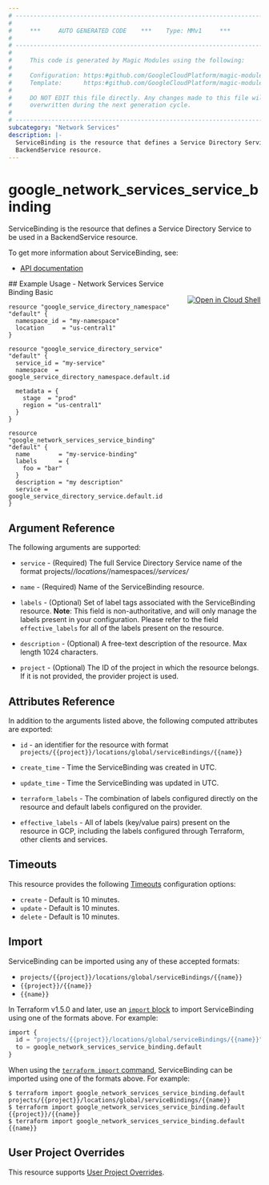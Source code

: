 ```yaml
---
# ----------------------------------------------------------------------------
#
#     ***     AUTO GENERATED CODE    ***    Type: MMv1     ***
#
# ----------------------------------------------------------------------------
#
#     This code is generated by Magic Modules using the following:
#
#     Configuration: https:#github.com/GoogleCloudPlatform/magic-modules/tree/main/mmv1/products/networkservices/ServiceBinding.yaml
#     Template:      https:#github.com/GoogleCloudPlatform/magic-modules/tree/main/mmv1/templates/terraform/resource.html.markdown.tmpl
#
#     DO NOT EDIT this file directly. Any changes made to this file will be
#     overwritten during the next generation cycle.
#
# ----------------------------------------------------------------------------
subcategory: "Network Services"
description: |-
  ServiceBinding is the resource that defines a Service Directory Service to be used in a
  BackendService resource.
---
```


# google_network_services_service_binding

ServiceBinding is the resource that defines a Service Directory Service to be used in a
BackendService resource.


To get more information about ServiceBinding, see:

* [API documentation](https://cloud.google.com/traffic-director/docs/reference/network-services/rest/v1beta1/projects.locations.serviceBindings)

<div class = "oics-button" style="float: right; margin: 0 0 -15px">
  <a href="https://console.cloud.google.com/cloudshell/open?cloudshell_git_repo=https%3A%2F%2Fgithub.com%2Fterraform-google-modules%2Fdocs-examples.git&cloudshell_image=gcr.io%2Fcloudshell-images%2Fcloudshell%3Alatest&cloudshell_print=.%2Fmotd&cloudshell_tutorial=.%2Ftutorial.md&cloudshell_working_dir=network_services_service_binding_basic&open_in_editor=main.tf" target="_blank">
    <img alt="Open in Cloud Shell" src="//gstatic.com/cloudssh/images/open-btn.svg" style="max-height: 44px; margin: 32px auto; max-width: 100%;">
  </a>
</div>
## Example Usage - Network Services Service Binding Basic


```hcl
resource "google_service_directory_namespace" "default" {
  namespace_id = "my-namespace"
  location     = "us-central1"
}

resource "google_service_directory_service" "default" {
  service_id = "my-service"
  namespace  = google_service_directory_namespace.default.id

  metadata = {
    stage  = "prod"
    region = "us-central1"
  }
}

resource "google_network_services_service_binding" "default" {
  name        = "my-service-binding"
  labels      = {
    foo = "bar"
  }
  description = "my description"
  service = google_service_directory_service.default.id
}
```

## Argument Reference

The following arguments are supported:


* `service` -
  (Required)
  The full Service Directory Service name of the format
  projects/*/locations/*/namespaces/*/services/*

* `name` -
  (Required)
  Name of the ServiceBinding resource.


* `labels` -
  (Optional)
  Set of label tags associated with the ServiceBinding resource.
  **Note**: This field is non-authoritative, and will only manage the labels present in your configuration.
  Please refer to the field `effective_labels` for all of the labels present on the resource.

* `description` -
  (Optional)
  A free-text description of the resource. Max length 1024 characters.

* `project` - (Optional) The ID of the project in which the resource belongs.
    If it is not provided, the provider project is used.



## Attributes Reference

In addition to the arguments listed above, the following computed attributes are exported:

* `id` - an identifier for the resource with format `projects/{{project}}/locations/global/serviceBindings/{{name}}`

* `create_time` -
  Time the ServiceBinding was created in UTC.

* `update_time` -
  Time the ServiceBinding was updated in UTC.

* `terraform_labels` -
  The combination of labels configured directly on the resource
   and default labels configured on the provider.

* `effective_labels` -
  All of labels (key/value pairs) present on the resource in GCP, including the labels configured through Terraform, other clients and services.


## Timeouts

This resource provides the following
[Timeouts](https://developer.hashicorp.com/terraform/plugin/sdkv2/resources/retries-and-customizable-timeouts) configuration options:

- `create` - Default is 10 minutes.
- `update` - Default is 10 minutes.
- `delete` - Default is 10 minutes.

## Import


ServiceBinding can be imported using any of these accepted formats:

* `projects/{{project}}/locations/global/serviceBindings/{{name}}`
* `{{project}}/{{name}}`
* `{{name}}`


In Terraform v1.5.0 and later, use an [`import` block](https://developer.hashicorp.com/terraform/language/import) to import ServiceBinding using one of the formats above. For example:

```tf
import {
  id = "projects/{{project}}/locations/global/serviceBindings/{{name}}"
  to = google_network_services_service_binding.default
}
```

When using the [`terraform import` command](https://developer.hashicorp.com/terraform/cli/commands/import), ServiceBinding can be imported using one of the formats above. For example:

```
$ terraform import google_network_services_service_binding.default projects/{{project}}/locations/global/serviceBindings/{{name}}
$ terraform import google_network_services_service_binding.default {{project}}/{{name}}
$ terraform import google_network_services_service_binding.default {{name}}
```

## User Project Overrides

This resource supports [User Project Overrides](https://registry.terraform.io/providers/hashicorp/google/latest/docs/guides/provider_reference#user_project_override).
